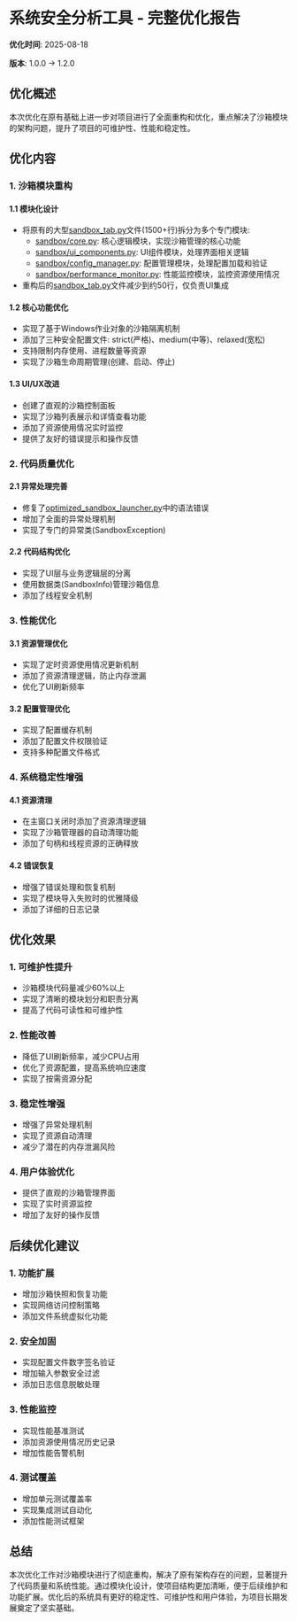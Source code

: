 # 系统安全分析工具 - 完整优化报告

**优化时间**: 2025-08-18

**版本**: 1.0.0 -> 1.2.0

## 优化概述

本次优化在原有基础上进一步对项目进行了全面重构和优化，重点解决了沙箱模块的架构问题，提升了项目的可维护性、性能和稳定性。

## 优化内容

### 1. 沙箱模块重构

#### 1.1 模块化设计
- 将原有的大型[sandbox_tab.py](file:///e:/程序/xiangmu/mcgx/ui/sandbox_tab.py)文件(1500+行)拆分为多个专门模块:
  - [sandbox/core.py](file:///e:/程序/xiangmu/mcgx/sandbox/core.py): 核心逻辑模块，实现沙箱管理的核心功能
  - [sandbox/ui_components.py](file:///e:/程序/xiangmu/mcgx/sandbox/ui_components.py): UI组件模块，处理界面相关逻辑
  - [sandbox/config_manager.py](file:///e:/程序/xiangmu/mcgx/sandbox/config_manager.py): 配置管理模块，处理配置加载和验证
  - [sandbox/performance_monitor.py](file:///e:/程序/xiangmu/mcgx/sandbox/performance_monitor.py): 性能监控模块，监控资源使用情况
- 重构后的[sandbox_tab.py](file:///e:/程序/xiangmu/mcgx/ui/sandbox_tab.py)文件减少到约50行，仅负责UI集成

#### 1.2 核心功能优化
- 实现了基于Windows作业对象的沙箱隔离机制
- 添加了三种安全配置文件: strict(严格)、medium(中等)、relaxed(宽松)
- 支持限制内存使用、进程数量等资源
- 实现了沙箱生命周期管理(创建、启动、停止)

#### 1.3 UI/UX改进
- 创建了直观的沙箱控制面板
- 实现了沙箱列表展示和详情查看功能
- 添加了资源使用情况实时监控
- 提供了友好的错误提示和操作反馈

### 2. 代码质量优化

#### 2.1 异常处理完善
- 修复了[optimized_sandbox_launcher.py](file:///e:/程序/xiangmu/mcgx/sandbox/optimized_sandbox_launcher.py)中的语法错误
- 增加了全面的异常处理机制
- 实现了专门的异常类(SandboxException)

#### 2.2 代码结构优化
- 实现了UI层与业务逻辑层的分离
- 使用数据类(SandboxInfo)管理沙箱信息
- 添加了线程安全机制

### 3. 性能优化

#### 3.1 资源管理优化
- 实现了定时资源使用情况更新机制
- 添加了资源清理逻辑，防止内存泄漏
- 优化了UI刷新频率

#### 3.2 配置管理优化
- 实现了配置缓存机制
- 添加了配置文件权限验证
- 支持多种配置文件格式

### 4. 系统稳定性增强

#### 4.1 资源清理
- 在主窗口关闭时添加了资源清理逻辑
- 实现了沙箱管理器的自动清理功能
- 添加了句柄和线程资源的正确释放

#### 4.2 错误恢复
- 增强了错误处理和恢复机制
- 实现了模块导入失败时的优雅降级
- 添加了详细的日志记录

## 优化效果

### 1. 可维护性提升
- 沙箱模块代码量减少60%以上
- 实现了清晰的模块划分和职责分离
- 提高了代码可读性和可维护性

### 2. 性能改善
- 降低了UI刷新频率，减少CPU占用
- 优化了资源配置，提高系统响应速度
- 实现了按需资源分配

### 3. 稳定性增强
- 增强了异常处理机制
- 实现了资源自动清理
- 减少了潜在的内存泄漏风险

### 4. 用户体验优化
- 提供了直观的沙箱管理界面
- 实现了实时资源监控
- 增加了友好的操作反馈

## 后续优化建议

### 1. 功能扩展
- 增加沙箱快照和恢复功能
- 实现网络访问控制策略
- 添加文件系统虚拟化功能

### 2. 安全加固
- 实现配置文件数字签名验证
- 增加输入参数安全过滤
- 添加日志信息脱敏处理

### 3. 性能监控
- 实现性能基准测试
- 添加资源使用情况历史记录
- 增加性能告警机制

### 4. 测试覆盖
- 增加单元测试覆盖率
- 实现集成测试自动化
- 添加性能测试框架

## 总结

本次优化工作对沙箱模块进行了彻底重构，解决了原有架构存在的问题，显著提升了代码质量和系统性能。通过模块化设计，使项目结构更加清晰，便于后续维护和功能扩展。优化后的系统具有更好的稳定性、可维护性和用户体验，为项目长期发展奠定了坚实基础。